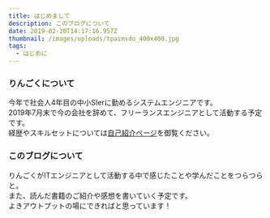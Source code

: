 ```yaml
---
title: はじめまして
description: このブログについて
date: 2019-02-20T14:17:16.957Z
thumbnail: /images/uploads/tpaimsdo_400x400.jpg
tags:
  - はじめに
---
```

### りんごくについて
今年で社会人4年目の中小SIerに勤めるシステムエンジニアです。<br />
2019年7月末で今の会社を辞めて、フリーランスエンジニアとして活動する予定です。<br />
経歴やスキルセットについては<a href="https://elated-blackwell-51e103.netlify.com/about/">自己紹介ページ</a>を御覧ください。

### このブログについて

りんごくがITエンジニアとして活動する中で感じたことや学んだことをつらつらと。<br />
また、読んだ書籍のご紹介や感想を書いていく予定です。 <br />
よきアウトプットの場にできればと思っています！
